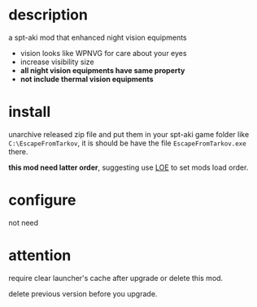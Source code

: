 # description
a spt-aki mod that enhanced night vision equipments

- vision looks like WPNVG for care about your eyes
- increase visibility size
- **all night vision equipments have same property**
- **not include thermal vision equipments**

# install
unarchive released zip file and put them in your spt-aki game folder like `C:\EscapeFromTarkov`, it is should be have the file `EscapeFromTarkov.exe` there.

**this mod need latter order**, suggesting use [LOE](https://hub.sp-tarkov.com/files/file/1082-loe-load-order-editor/) to set mods load order.

# configure
not need

# attention
require clear launcher's cache after upgrade or delete this mod.

delete previous version before you upgrade.
